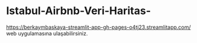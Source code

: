 # Istabul-Airbnb-Veri-Haritas-
https://berkaymbaskaya-streamlit-app-gh-pages-o4tj23.streamlitapp.com/ 
web uygulamasına ulaşabilirsiniz.
